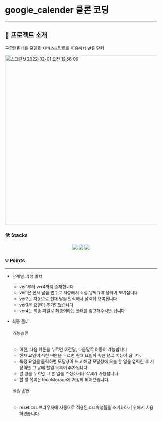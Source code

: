 # google_calender 클론 코딩
----------------
## 📜 프로젝트 소개
구글캘린더를 모델로 자바스크립트를 이용해서 만든 달력

<img width="560" alt="스크린샷 2022-02-01 오전 12 56 09" src="https://user-images.githubusercontent.com/66238470/152011033-5c44276a-e8b6-471c-a5e4-628d008f8781.png">


### 🛠 Stacks
<div align=center>
  <img src="https://img.shields.io/badge/html5-E34F26?style=for-the-badge&logo=html5&logoColor=white">
  <img src="https://img.shields.io/badge/css-1572B6?style=for-the-badge&logo=css3&logoColor=white"> 
  <img src="https://img.shields.io/badge/javascript-F7DF1E?style=for-the-badge&logo=javascript&logoColor=black">
</div>

### 💡 Points
-------------------
+ 단계별_과정 폴더
  + ver1부터 ver4까지 존재합니다
  + ver1은 현재 달을 변수로 지정해서 직접 넣어줘야 달력이 보여집니다
  + ver2는 자동으로 현재 달을 인식해서 달력이 보여집니다
  + ver3은 요일이 추가되었습니다
  + ver4는 최종 파일로 최종이라는 폴더를 참고해주시면 됩니다
  
+ 최종 폴더
  ###### 기능설명
  
  + 이전, 다음 버튼을 누르면 이전달, 다음달로 이동이 가능합니다
  + 현재 요일이 적힌 버튼을 누르면 현재 요일이 속한 달로 이동이 됩니다.
  + 특정 요일을 클릭하면 모달창이 뜨고 해당 모달창에 오늘 할 일을 입력한 후 저장하면 그 날에 할일 목록이 추가됩니다
  + 할 일을 누르면 그 할 일을 수정하거나 삭제가 가능합니다.
  + 할 일 목록은 localstorage에 저장이 되어있습니다.
  
  ###### 파일 설명
  
  + reset.css 브라우저에 자동으로 적용된 css속성들을 초기화하기 위해서 사용하였습니다.
  
